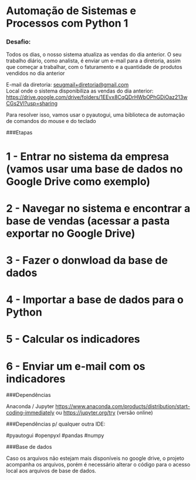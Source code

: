 # Automação de Sistemas e Processos com Python 1

### Desafio:

Todos os dias, o nosso sistema atualiza as vendas do dia anterior.
O seu trabalho diário, como analista, é enviar um e-mail para a diretoria, assim que começar a trabalhar, com o faturamento e a quantidade de produtos vendidos no dia anterior

E-mail da diretoria: seugmail+diretoria@gmail.com<br>
Local onde o sistema disponibiliza as vendas do dia anterior: https://drive.google.com/drive/folders/1EEvx8CqQDrHWbOPhGDiOaz213wCGs2VI?usp=sharing

Para resolver isso, vamos usar o pyautogui, uma biblioteca de automação de comandos do mouse e do teclado

###Etapas

# 1 - Entrar no sistema da empresa (vamos usar uma base de dados no Google Drive como exemplo)
# 2 - Navegar no sistema e encontrar a base de vendas (acessar a pasta exportar no Google Drive)
# 3 - Fazer o donwload da base de dados
# 4 - Importar a base de dados para o Python
# 5 - Calcular os indicadores
# 6 - Enviar um e-mail com os indicadores

###Dependências

Anaconda / Jupyter
https://www.anaconda.com/products/distribution/start-coding-immediately
ou
https://jupyter.org/try (versão online)


###Dependências p/ qualquer outra IDE:

#pyautogui
#openpyxl
#pandas
#numpy

###Base de dados

Caso os arquivos não estejam mais disponíveis no google drive, o projeto acompanha os arquivos, porém é necessário alterar o código para o acesso local aos arquivos de base de dados.

